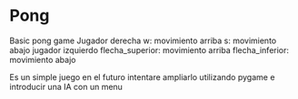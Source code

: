 # Pong
Basic pong game
Jugador derecha w: movimiento arriba s: movimiento abajo
jugador izquierdo flecha_superior: movimiento arriba flecha_inferior: movimiento abajo

Es un simple juego en el futuro intentare ampliarlo utilizando pygame e introducir una IA con un menu
